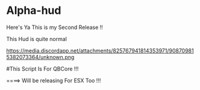 # Alpha-hud

Here's Ya This is my Second Release !! 

This Hud is quite normal 

https://media.discordapp.net/attachments/825767941814353971/908709815382073364/unknown.png

#This Script Is For QBCore !!!

====> Will be releasing For ESX Too !!!
